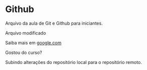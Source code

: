 # Github

Arquivo da aula de Git e Github para iniciantes.

Arquivo modificado

Saiba mais em [google.com](https://google.com)

Gostou do curso?

Subindo alterações do repositório local para o repositório remoto.
